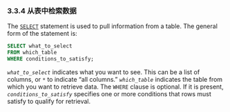 ### 3.3.4 从表中检索数据

The [`SELECT`](https://dev.mysql.com/doc/refman/8.0/en/select.html) statement is used to pull information from a table. The general form of the statement is:

```sql
SELECT what_to_select
FROM which_table
WHERE conditions_to_satisfy;
```

*`what_to_select`* indicates what you want to see. This can be a list of columns, or `*` to indicate “all columns.” *`which_table`* indicates the table from which you want to retrieve data. The `WHERE` clause is optional. If it is present, *`conditions_to_satisfy`* specifies one or more conditions that rows must satisfy to qualify for retrieval.
